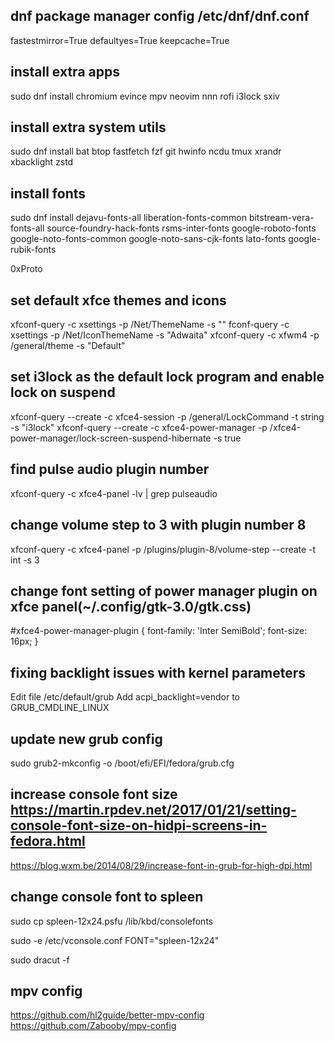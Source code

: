 ## dnf package manager config /etc/dnf/dnf.conf
fastestmirror=True
defaultyes=True
keepcache=True

## install extra apps
sudo dnf install chromium evince mpv neovim nnn rofi i3lock sxiv

## install extra system utils
sudo dnf install bat btop fastfetch fzf git hwinfo ncdu tmux xrandr xbacklight zstd

## install fonts
sudo dnf install dejavu-fonts-all liberation-fonts-common bitstream-vera-fonts-all source-foundry-hack-fonts rsms-inter-fonts google-roboto-fonts google-noto-fonts-common google-noto-sans-cjk-fonts lato-fonts google-rubik-fonts

0xProto

## set default xfce themes and icons
xfconf-query -c xsettings -p /Net/ThemeName -s ""
fconf-query -c xsettings -p /Net/IconThemeName -s "Adwaita"
xfconf-query -c xfwm4 -p /general/theme -s "Default"

## set i3lock as the default lock program and enable lock on suspend
xfconf-query --create -c xfce4-session -p /general/LockCommand -t string -s "i3lock"
xfconf-query --create -c xfce4-power-manager -p /xfce4-power-manager/lock-screen-suspend-hibernate -s true

## find pulse audio plugin number
xfconf-query -c xfce4-panel -lv | grep pulseaudio

## change volume step to 3 with plugin number 8
xfconf-query -c xfce4-panel -p /plugins/plugin-8/volume-step --create -t int -s 3

## change font setting of power manager plugin on xfce panel(~/.config/gtk-3.0/gtk.css)
#xfce4-power-manager-plugin {
	font-family: 'Inter SemiBold';
	font-size: 16px;
}

## fixing backlight issues with kernel parameters
Edit file /etc/default/grub
Add acpi_backlight=vendor to GRUB_CMDLINE_LINUX

## update new grub config
sudo grub2-mkconfig -o /boot/efi/EFI/fedora/grub.cfg

## increase console font size https://martin.rpdev.net/2017/01/21/setting-console-font-size-on-hidpi-screens-in-fedora.html
https://blog.wxm.be/2014/08/29/increase-font-in-grub-for-high-dpi.html

## change console font to spleen
sudo cp spleen-12x24.psfu /lib/kbd/consolefonts

sudo -e /etc/vconsole.conf
FONT="spleen-12x24"

sudo dracut -f

## mpv config
https://github.com/hl2guide/better-mpv-config
https://github.com/Zabooby/mpv-config

